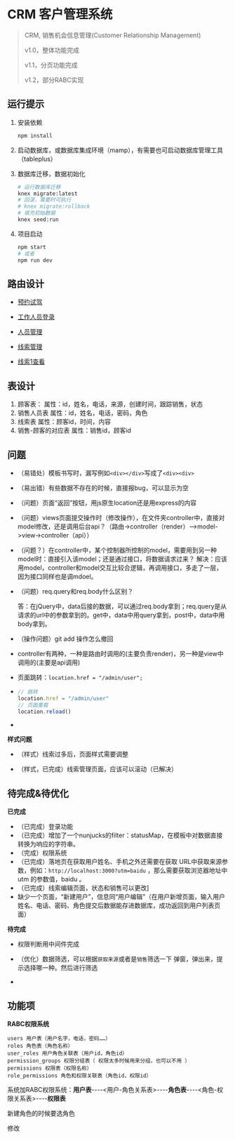 # CRM 客户管理系统

> CRM, 销售机会信息管理(Customer Relationship Management)
>
> v1.0，整体功能完成
>
> v1.1，分页功能完成
>
> v1.2，部分RABC实现

## 运行提示

1. 安装依赖

   ```bash
   npm install
   ```

2. 启动数据库，或数据库集成环境（mamp），有需要也可启动数据库管理工具（tableplus）

3. 数据库迁移，数据初始化

   ``` bash
   # 运行数据库迁移
   knex migrate:latest
   # 回滚，需要时可执行
   # knex migrate:rollback
   # 填充初始数据
   knex seed:run
   ```

4. 项目启动

   ``` bash
   npm start
   # 或者
   npm run dev
   ```

## 路由设计

+ [预约试驾](http://localhost:3000)
  
+ [工作人员登录](http://localhost:3000/admin/login)
+ [人员管理](http://localhost:3000/admin/user)
+ [线索管理](http://localhost:3000/admin/clue)
+ [线索1查看](http://localhost:3000/admin/clue/1)

## 表设计

1. 顾客表：
   属性：id，姓名，电话，来源，创建时间，跟踪销售，状态
2. 销售人员表
   属性：id，姓名，电话，密码，角色
3. 线索表
   属性：顾客id，时间，内容
4. 销售-顾客的对应表
   属性：销售id，顾客id

## 问题

+ （易错处）模板书写时，漏写例如`<div></div>`写成了`<div><div>`

+ （易出错）有些数据不存在的时候，直接报bug，可以显示为空

+ （问题）页面“返回”按钮，用js原生location还是用express的内容

+ （问题）views页面提交操作时（修改操作），在文件夹controller中，直接对model修改，还是调用后台api？（路由->controller（render）-->model->view->controller（api））

+ （问题？）在controller中，某个控制器所控制的model，需要用到另一种model时：直接引入该model；还是通过接口，将数据请求过来？
  解决：应该用model，controller和model交互比较合逻辑，再调用接口，多走了一层，因为接口同样也是调mdoel。
  
+ （问题）req.query和req.body什么区别？
  
  答：在jQuery中，data后接的数据，可以通过req.body拿到；req.query是从请求的url中的参数拿到的。get中，data中用query拿到，post中，data中用body拿到。
  
+ （操作问题）git add 操作怎么撤回

+ controller有两种，一种是路由时调用的(主要负责render)，另一种是view中调用的(主要是api调用)

+ 页面跳转：`location.href = "/admin/user";`      

+ ```javascript
  // 跳转
  location.href = "/admin/user"
  // 页面重载
  location.reload()
  ```

+ 

**样式问题**

+ （样式）线索过多后，页面样式需要调整

+ （样式，已完成）线索管理页面，应该可以滚动（已解决）

  

## 待完成&待优化

**已完成**

+ （已完成）登录功能
+ （已完成）增加了一个nunjucks的filter：statusMap，在模板中对数据直接转换为响应的字符串。
+ （完成）权限系统
+ （已完成）落地页在获取用户姓名、手机之外还需要在获取 URL中获取来源参数，例如：`http://localhost:3000?utm=baidu` ，那么需要获取浏览器地址中 utm 的参数值，baidu 。
+ （已完成）线索编辑页面，状态和销售可以更改]
+ 缺少一个页面，“新建用户”，信息同“用户编辑”（在用户新增页面，输入用户姓名、电话、密码、角色提交后数据能存进数据库，成功返回到用户列表页面）

**待完成**

+ 权限判断用中间件完成

+ （优化）数据筛选，可以根据`获取来源`或者是`销售`筛选一下
  弹窗，弹出来，提示选择哪一种。然后进行筛选
  
+ 


## 功能项

**RABC权限系统**

```
users 用户表（用户名字，电话，密码……）
roles 角色表（角色名称）
user_roles 用户角色关联表（用户id，角色id）
permission_groups 权限分组表（ 权限太多时候用来分组，也可以不用 ）
permissions 权限表（权限名称）
role_permissions 角色和权限关联表（角色id，权限id）
```

系统加RABC权限系统：**用户表**----<用户-角色关系表>----**角色表**----<角色-权限关系表>----**权限表**



新建角色的时候要选角色

修改
